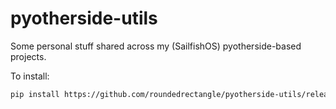 # pyotherside-utils

Some personal stuff shared across my (SailfishOS) pyotherside-based projects.

To install:

```bash
pip install https://github.com/roundedrectangle/pyotherside-utils/releases/download/latest/pyotherside_utils-1.0-py3-none-any.whl
```